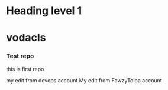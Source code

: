 <h1>Heading level 1</h1>	

# vodacls
### Test repo 
this is first repo 

my edit from devops account 
My edit from FawzyTolba account 
